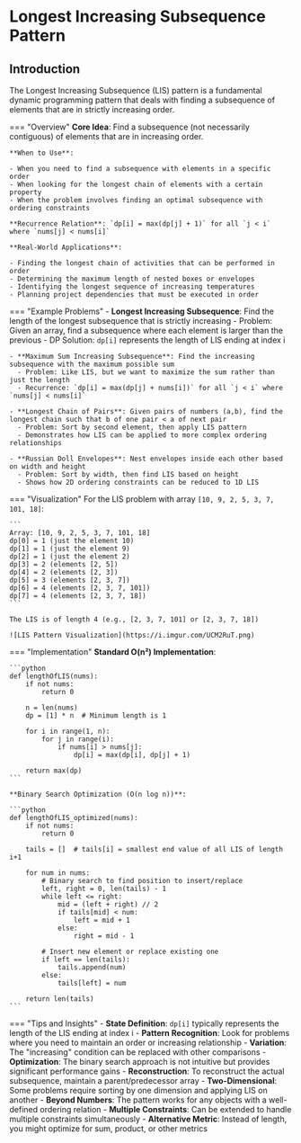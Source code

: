 # Longest Increasing Subsequence Pattern

## Introduction

The Longest Increasing Subsequence (LIS) pattern is a fundamental dynamic programming pattern that deals with finding a subsequence of elements that are in strictly increasing order.

=== "Overview"
    **Core Idea**: Find a subsequence (not necessarily contiguous) of elements that are in increasing order.
    
    **When to Use**:
    
    - When you need to find a subsequence with elements in a specific order
    - When looking for the longest chain of elements with a certain property
    - When the problem involves finding an optimal subsequence with ordering constraints
    
    **Recurrence Relation**: `dp[i] = max(dp[j] + 1)` for all `j < i` where `nums[j] < nums[i]`
    
    **Real-World Applications**:
    
    - Finding the longest chain of activities that can be performed in order
    - Determining the maximum length of nested boxes or envelopes
    - Identifying the longest sequence of increasing temperatures
    - Planning project dependencies that must be executed in order

=== "Example Problems"
    - **Longest Increasing Subsequence**: Find the length of the longest subsequence that is strictly increasing
      - Problem: Given an array, find a subsequence where each element is larger than the previous
      - DP Solution: `dp[i]` represents the length of LIS ending at index i
    
    - **Maximum Sum Increasing Subsequence**: Find the increasing subsequence with the maximum possible sum
      - Problem: Like LIS, but we want to maximize the sum rather than just the length
      - Recurrence: `dp[i] = max(dp[j] + nums[i])` for all `j < i` where `nums[j] < nums[i]`
    
    - **Longest Chain of Pairs**: Given pairs of numbers (a,b), find the longest chain such that b of one pair < a of next pair
      - Problem: Sort by second element, then apply LIS pattern
      - Demonstrates how LIS can be applied to more complex ordering relationships
    
    - **Russian Doll Envelopes**: Nest envelopes inside each other based on width and height
      - Problem: Sort by width, then find LIS based on height
      - Shows how 2D ordering constraints can be reduced to 1D LIS

=== "Visualization"
    For the LIS problem with array `[10, 9, 2, 5, 3, 7, 101, 18]`:
    
    ```
    Array: [10, 9, 2, 5, 3, 7, 101, 18]
    dp[0] = 1 (just the element 10)
    dp[1] = 1 (just the element 9)
    dp[2] = 1 (just the element 2)
    dp[3] = 2 (elements [2, 5])
    dp[4] = 2 (elements [2, 3])
    dp[5] = 3 (elements [2, 3, 7])
    dp[6] = 4 (elements [2, 3, 7, 101])
    dp[7] = 4 (elements [2, 3, 7, 18])
    ```
    
    The LIS is of length 4 (e.g., [2, 3, 7, 101] or [2, 3, 7, 18])
    
    ![LIS Pattern Visualization](https://i.imgur.com/UCM2RuT.png)

=== "Implementation"
    **Standard O(n²) Implementation**:
    
    ```python
    def lengthOfLIS(nums):
        if not nums:
            return 0
        
        n = len(nums)
        dp = [1] * n  # Minimum length is 1
        
        for i in range(1, n):
            for j in range(i):
                if nums[i] > nums[j]:
                    dp[i] = max(dp[i], dp[j] + 1)
        
        return max(dp)
    ```
    
    **Binary Search Optimization (O(n log n))**:
    
    ```python
    def lengthOfLIS_optimized(nums):
        if not nums:
            return 0
        
        tails = []  # tails[i] = smallest end value of all LIS of length i+1
        
        for num in nums:
            # Binary search to find position to insert/replace
            left, right = 0, len(tails) - 1
            while left <= right:
                mid = (left + right) // 2
                if tails[mid] < num:
                    left = mid + 1
                else:
                    right = mid - 1
                    
            # Insert new element or replace existing one
            if left == len(tails):
                tails.append(num)
            else:
                tails[left] = num
        
        return len(tails)
    ```

=== "Tips and Insights"
    - **State Definition**: `dp[i]` typically represents the length of the LIS ending at index i
    - **Pattern Recognition**: Look for problems where you need to maintain an order or increasing relationship
    - **Variation**: The "increasing" condition can be replaced with other comparisons
    - **Optimization**: The binary search approach is not intuitive but provides significant performance gains
    - **Reconstruction**: To reconstruct the actual subsequence, maintain a parent/predecessor array
    - **Two-Dimensional**: Some problems require sorting by one dimension and applying LIS on another
    - **Beyond Numbers**: The pattern works for any objects with a well-defined ordering relation
    - **Multiple Constraints**: Can be extended to handle multiple constraints simultaneously
    - **Alternative Metric**: Instead of length, you might optimize for sum, product, or other metrics
